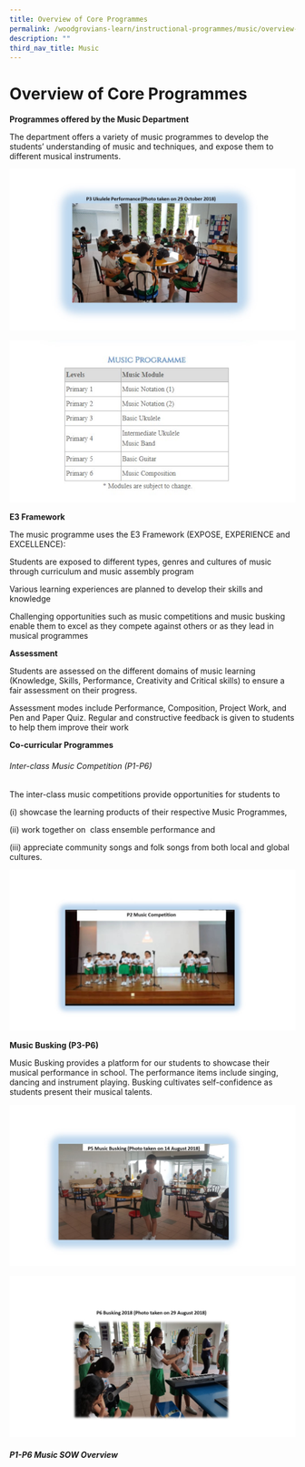 ```yaml
---
title: Overview of Core Programmes
permalink: /woodgrovians-learn/instructional-programmes/music/overview-of-core-programmes/
description: ""
third_nav_title: Music
---
```

# **Overview of Core Programmes**

**Programmes offered by the Music Department**

The department offers a variety of music programmes to develop the students’ understanding of music and techniques, and expose them to different musical instruments.

![](/images/Slide1%20(6).jpg)

![](/images/Music%20Programme%20Table.jpg)

**E3 Framework**

The music programme uses the E3 Framework (EXPOSE, EXPERIENCE and EXCELLENCE):

Students are exposed to different types, genres and cultures of music through curriculum and music assembly program

Various learning experiences are planned to develop their skills and knowledge

Challenging opportunities such as music competitions and music busking enable them to excel as they compete against others or as they lead in musical programmes

**Assessment**

Students are assessed on the different domains of music learning (Knowledge, Skills, Performance, Creativity and Critical skills) to ensure a fair assessment on their progress.

Assessment modes include Performance, Composition, Project Work, and Pen and Paper Quiz. Regular and constructive feedback is given to students to help them improve their work

**Co-curricular Programmes**

###### Inter-class Music Competition (P1-P6)


The inter-class music competitions provide opportunities for students to 

(i) showcase the learning products of their respective Music Programmes, 

(ii) work together on  class ensemble performance and 

(iii) appreciate community songs and folk songs from both local and global cultures.

![](/images/P2%20Music2.jpg)

**Music Busking (P3-P6)**


Music Busking provides a platform for our students to showcase their musical performance in school. The performance items include singing, dancing and instrument playing. Busking cultivates self-confidence as students present their musical talents.

![](/images/Slide4%20(4).jpg)

![](/images/Slide3%20(6).jpg)

##### P1-P6 Music SOW Overview



